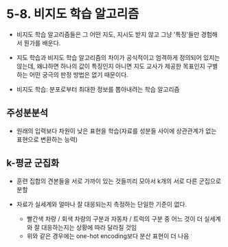 # 5-8. 비지도 학습 알고리즘

* 비지도 학습 알고리즘들은 그 어떤 지도, 지시도 받지 않고 그냥 '특징'들만 경험해서 뭔가를 배운다.

* 지도 학습과 비지도 학습 알고리즘의 차이가 공식적이고 엄격하게 정의되어 있지는 않는데, 왜냐하면 하나의 값이 특징인지 아니면 지도 교사가 제공한 목표인지 구별하는 어떤 궁극의 판정 방법은 없기 때문이다.

* 비지도 학습: 분포로부터 최대한 정보를 뽑아내려는 학습 알고리즘

## 주성분분석

* 원래의 입력보다 차원이 낮은 표현을 학습(자료를 성분들 사이에 상관관계가 없는 표현으로 변환하는 능력)

## k-평균 군집화

* 훈련 집합의 견본들을 서로 가까이 있는 것들끼리 모아서 k개의 서로 다른 군집으로 분할

* 자료가 실세계와 얼마나 잘 대응되는지 측정하는 단일한 기준이 없다.
    * 빨간색 차량 / 회색 차량의 구분과 자동차 / 트럭의 구분 중 어느 것이 더 실세계와 잘 대응하는지는 상황에 따라 달라질 것임
    * 위와 같은 경우에는 one-hot encoding보다 분산 표현이 더 나음
